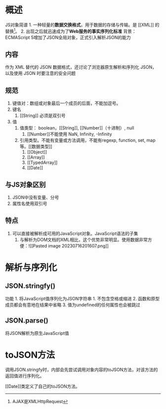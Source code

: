 # 概述
JS对象简谱
	1. 一种轻量的**数据交换格式**，用于数据的存储与传输。是 [[XML]] 的替换[^1]。
	2. 出现之后就迅速成为了**Web服务的事实序列化标准** 
背景：ECMAScript 5增加了JSON全局对象，正式引入解析JSON的能力
## 内容
作为 XML 替代的 JSON 数据格式，还讨论了浏览器原生解析和序列化 JSON，以及使用 JSON 时要注意的安全问题
## 规范
1. 键值对：数组或对象最后一个成员的后面，不能加逗号。
2. 键名
	1. [[String]] 必须是双引号
3. 值
	1. 值类型： boolean，[[String]], [[Number]]（十进制）, null
		1. [[Number]]不能使用 NaN, Infinity, -Infinity
	2. 引用类型。不能有变量或方法调用，不能有regexp, function, set, map等。[[数据类型]]
		1. [[Object]] 
		2. [[Array]] 
		3. [[TypedArray]] 
		4. [[Date]] 
## 与JS对象区别
1. JSON中没有变量、分号
2. 属性名使用双引号
## 特点
1. 可以直接被解析成可用的JavaScript对象。JavaScript语法的子集
	1. 与解析为DOM文档的XML相比，这个优势非常明显。使用数据非常方便：![[Pasted image 20230716201607.png]] 
# 解析与序列化
## JSON.stringfy()
功能
	1. 将JavaScript值序列化为JSON字符串
		1. 不包含空格或缩进
		2. 函数和原型成员都会有意地在结果中省略
		3. 值为undefined的任何属性也会被跳过

## JSON.parse()
将JSON解析为原生JavaScript值
# toJSON方法
调用JSON.stringfy时，内部会先尝试调用对象内容的toJSON方法，对该方法的返回值进行序列化。

[[Date]]类定义了自己的toJSON方法。

[^1]: AJAX是XMLHttpRequest